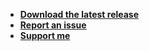 - [**Download the latest release**](https://github.com/Sidorakh/activity.gml/releases)
- [**Report an issue**](https://github.com/Sidorakh/activity.gml/issues)
- [**Support me**](https://paypal.me/sidorakh)
